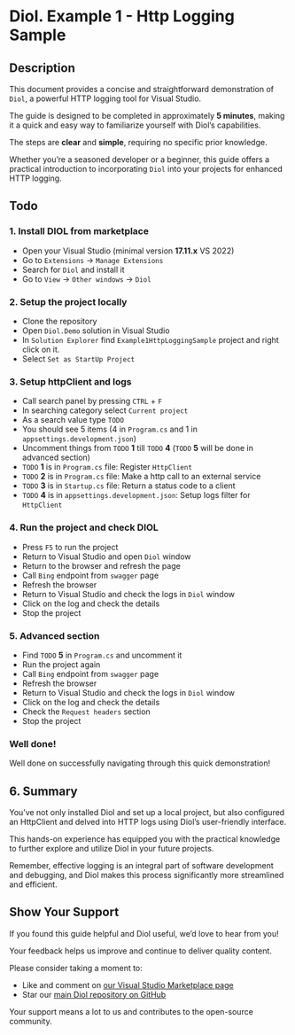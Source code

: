 ﻿# Diol. Example 1 - Http Logging Sample

## Description

This document provides a concise and straightforward demonstration of `Diol`, a powerful HTTP logging tool for Visual Studio. 

The guide is designed to be completed in approximately **5 minutes**, making it a quick and easy way to familiarize yourself with Diol’s capabilities. 

The steps are **clear** and **simple**, requiring no specific prior knowledge. 

Whether you’re a seasoned developer or a beginner, this guide offers a practical introduction to incorporating `Diol` into your projects for enhanced HTTP logging.

## Todo

### 1. Install DIOL from marketplace

* Open your Visual Studio (minimal version **17.11.x** VS 2022)
* Go to `Extensions` -> `Manage Extensions`
* Search for `Diol` and install it
* Go to `View` -> `Other windows` -> `Diol`

### 2. Setup the project locally

* Clone the repository
* Open `Diol.Demo` solution in Visual Studio
* In `Solution Explorer` find `Example1HttpLoggingSample` project and right click on it. 
* Select `Set as StartUp Project`

### 3. Setup httpClient and logs 

* Call search panel by pressing `CTRL` + `F`
* In searching category select `Current project`
* As a search value type `TODO`
* You should see 5 items (4 in `Program.cs` and 1 in `appsettings.development.json`)
* Uncomment things from `TODO` **1** till `TODO` **4** (`TODO` **5** will be done in advanced section)
* `TODO` **1** is in `Program.cs` file: Register `HttpClient`
* `TODO` **2** is in `Program.cs` file: Make a http call to an external service
* `TODO` **3** is in `Startup.cs` file: Return a status code to a client
* `TODO` **4** is in `appsettings.development.json`: Setup logs filter for `HttpClient`

### 4. Run the project and check DIOL

* Press `F5` to run the project
* Return to Visual Studio and open `Diol` window
* Return to the browser and refresh the page
* Call `Bing` endpoint from `swagger` page
* Refresh the browser
* Return to Visual Studio and check the logs in `Diol` window
* Click on the log and check the details
* Stop the project

### 5. Advanced section

* Find `TODO` **5** in `Program.cs` and uncomment it
* Run the project again
* Call `Bing` endpoint from `swagger` page
* Refresh the browser
* Return to Visual Studio and check the logs in `Diol` window
* Click on the log and check the details
* Check the `Request headers` section
* Stop the project

### Well done!

Well done on successfully navigating through this quick demonstration!

## 6. Summary

 
You’ve not only installed Diol and set up a local project, but also configured an HttpClient and delved into HTTP logs using Diol’s user-friendly interface. 

This hands-on experience has equipped you with the practical knowledge to further explore and utilize Diol in your future projects. 

Remember, effective logging is an integral part of software development and debugging, and Diol makes this process significantly more streamlined and efficient.

## Show Your Support

If you found this guide helpful and Diol useful, we’d love to hear from you! 

Your feedback helps us improve and continue to deliver quality content. 

Please consider taking a moment to:
* Like and comment on [our Visual Studio Marketplace page](https://marketplace.visualstudio.com/items?itemName=Diol.diol) 
* Star our [main Diol repository on GitHub](https://github.com/Dotnet-IO-logger/core) 

Your support means a lot to us and contributes to the open-source community.